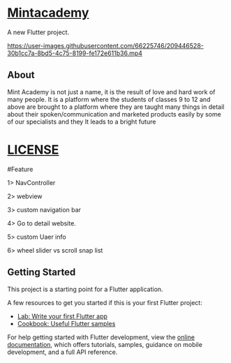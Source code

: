 # [Mintacademy](https://mintacademy.in/)

A new Flutter project.

https://user-images.githubusercontent.com/66225746/209446528-30b1cc7a-8bd5-4c75-8199-fe172e611b36.mp4


## About 
Mint Academy is not just a name, it is the result of love and hard work of many people.  It is a platform where the students of classes 9 to 12 and above are brought to a platform where they are taught many things in detail about their spoken/communication and marketed products easily by some of our specialists and they  It leads to a bright future

# [LICENSE](https://github.com/ankitghosh00/Mint-Academy/blob/master/LICENSE)

#Feature

1> NavController

2> webview

3> custom navigation bar

4> Go to detail  website.

5> custom Uaer info

6> wheel slider vs scroll snap list

## Getting Started

This project is a starting point for a Flutter application.

A few resources to get you started if this is your first Flutter project:

- [Lab: Write your first Flutter app](https://docs.flutter.dev/get-started/codelab)
- [Cookbook: Useful Flutter samples](https://docs.flutter.dev/cookbook)

For help getting started with Flutter development, view the
[online documentation](https://docs.flutter.dev/), which offers tutorials,
samples, guidance on mobile development, and a full API reference.
